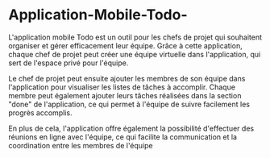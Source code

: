 # Application-Mobile-Todo-
L'application mobile Todo est un outil  pour les chefs de projet qui souhaitent organiser et gérer efficacement leur équipe. Grâce à cette application, chaque chef de projet peut créer une équipe virtuelle dans l'application, qui sert de l'espace privé pour l'équipe.

Le chef de projet peut ensuite ajouter les membres de son équipe dans l'application pour visualiser les listes de tâches à accomplir. Chaque membre peut également ajouter leurs tâches réalisées dans la section "done" de l'application, ce qui permet à l'équipe de suivre facilement les progrès accomplis.

En plus de cela, l'application offre également la possibilité d'effectuer des réunions en ligne avec l'équipe, ce qui facilite la communication et la coordination entre les membres de l'équipe
